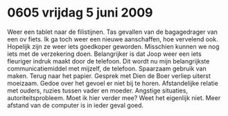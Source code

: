 # 0605 vrijdag 5 juni 2009
Weer een tablet naar de filistijnen. Tas gevallen van de bagagedrager van een ov fiets. Ik ga toch weer een nieuwe aanschaffen, hoe vervelend ook. Hopelijk zijn ze weer iets goedkoper geworden. Misschien kunnen we nog iets met de verzekering doen. Belangrijker is dat Joop weer een iets fleuriger indruk maakt door de telefoon. Dit wordt nu mijn belangrijkste communicatiemiddel met mijzelf, de telefoon. Spaarzaam gebruik van maken. Terug naar het papier. Gesprek met Dien de Boer verliep uiterst moeizaam. Gedoe over het gevoel er niet bij te horen. Afstandelijke relatie met ouders, ruzies tussen vader en moeder. Angstige situaties, autoriteitsprobleem. Moet ik hier verder mee? Weet het eigenlijk niet. Meer afstand van de computer is in ieder geval goed.